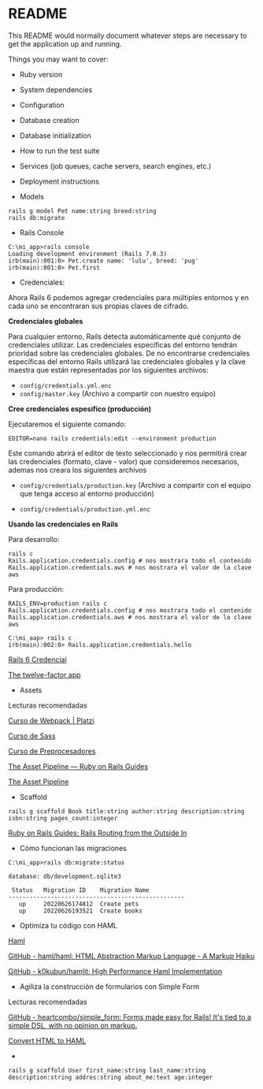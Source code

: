 # README

This README would normally document whatever steps are necessary to get the
application up and running.

Things you may want to cover:

* Ruby version

* System dependencies

* Configuration

* Database creation

* Database initialization

* How to run the test suite

* Services (job queues, cache servers, search engines, etc.)

* Deployment instructions

* Models

```
rails g model Pet name:string breed:string
rails db:migrate
```

* Rails Console

```
C:\mi_app>rails console
Loading development environment (Rails 7.0.3)
irb(main):001:0> Pet.create name: 'lulu', breed: 'pug'
irb(main):001:0> Pet.first
```

* Credenciales:

Ahora Rails 6 podemos agregar credenciales para múltiples
entornos y en cada uno se encontraran sus propias claves
de cifrado.

**Credenciales globales**

Para cualquier entorno, Rails detecta automáticamente qué
conjunto de credenciales utilizar. Las credenciales específicas
del entorno tendrán prioridad sobre las credenciales globales.
De no encontrarse credenciales específicas del entorno Rails
utilizará las credenciales globales y la clave maestra que
están representadas por los siguientes archivos:

- `config/credentials.yml.enc`
- `config/master.key` (Archivo a compartir con nuestro equipo)

**Cree credenciales espesifico (producción)**

Ejecutaremos el siguiente comando:

```
EDITOR=nano rails credentials:edit --environment production
```

Este comando abrirá el editor de texto seleccionado y nos
permitirá crear las credenciales (formato, clave - valor)
que consideremos necesarios, ademas nos creara los siguientes
archivos

- `config/credentials/production.key` (Archivo a compartir con el
equipo que tenga acceso al entorno producción)

- `config/credentials/production.yml.enc`

**Usando las credenciales en Rails**

Para desarrollo:

```
rails c
Rails.application.credentials.config # nos mostrara todo el contenido
Rails.application.credentials.aws # nos mostrara el valor de la clave aws
```

Para producción:

```
RAILS_ENV=production rails c
Rails.application.credentials.config # nos mostrara todo el contenido
Rails.application.credentials.aws # nos mostrara el valor de la clave aws
```

```
C:\mi_aap> rails c
irb(main):002:0> Rails.application.credentials.hello
```

[Rails 6 Credencial](https://blog.saeloun.com/2019/10/10/rails-6-adds-support-for-multi-environment-credentials.html)

[The twelve-factor app](https://12factor.net/)

* Assets

Lecturas recomendadas

[Curso de Webpack | Platzi](https://platzi.com/clases/webpack/)

[Curso de Sass](https://platzi.com/clases/sass/)

[Curso de Preprocesadores](https://platzi.com/clases/preprocesadores/)

[The Asset Pipeline — Ruby on Rails Guides](https://guides.rubyonrails.org/asset_pipeline.html)

[The Asset Pipeline](https://guides.rubyonrails.org/asset_pipeline.html)


* Scaffold

```
rails g scaffold Book title:string author:string description:string isbn:string pages_count:integer
```

[Ruby on Rails Guides: Rails Routing from the Outside In](https://guides.rubyonrails.org/routing.html#resources-on-the-web)

- Cómo funcionan las migraciones

```
C:\mi_app>rails db:migrate:status

database: db/development.sqlite3

 Status   Migration ID    Migration Name
--------------------------------------------------
   up     20220626174812  Create pets
   up     20220626193521  Create books
```

- Optimiza tu código con HAML

[Haml](http://haml.info/)

[GitHub - haml/haml: HTML Abstraction Markup Language - A Markup Haiku](https://github.com/haml/haml)

[GitHub - k0kubun/hamlit: High Performance Haml Implementation](https://github.com/k0kubun/hamlit)

- Agiliza la construcción de formularios con Simple Form

Lecturas recomendadas

[GitHub - heartcombo/simple_form: Forms made easy for Rails! It's tied to a simple DSL, with no opinion on markup.](https://github.com/heartcombo/simple_form)


[Convert HTML to HAML](https://htmltohaml.com/)

- 

```
rails g scaffold User first_name:string last_name:string description:string addres:string about_me:text age:integer
```